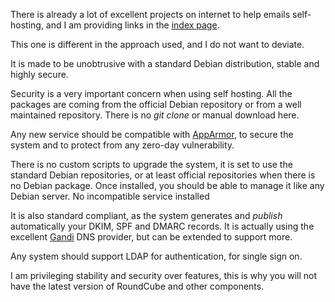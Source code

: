 There is already a lot of excellent projects on internet to help emails
self-hosting, and I am providing links in the [index page](index.md).

This one is different in the approach used, and I do not want to deviate.

It is made to be unobtrusive with a standard Debian distribution,
stable and highly secure.

Security is a very important concern when using self hosting. All the
packages are coming from the official Debian repository or from a well
maintained repository. There is no *git clone* or manual download
here.

Any new service should be compatible with [AppArmor](https://en.wikipedia.org/wiki/AppArmor),
to secure the system and to protect from any zero-day vulnerability.

There is no custom scripts to upgrade the system, it is set to use the
standard Debian repositories, or at least official repositories when
there is no Debian package.
Once installed, you should be able to manage it like any Debian server.
No incompatible service installed

It is also standard compliant, as the system generates and _publish_
automatically your DKIM, SPF and DMARC records. It is actually using
the excellent [Gandi](https://gandi.net) DNS provider, but can be
extended to support more.

Any system should support LDAP for authentication, for single sign on.

I am privileging stability and security over features, this is why you
will not have the latest version of RoundCube and other components.
